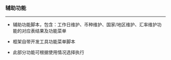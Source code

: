 ### 辅助功能

---

- 辅助功能脚本，包含：工作日维护、币种维护、国家/地区维护、汇率维护功能的对应表结果及功能菜单

- 框架自带开发工具功能菜单脚本

- 此部分功能可根据使用情况选择执行